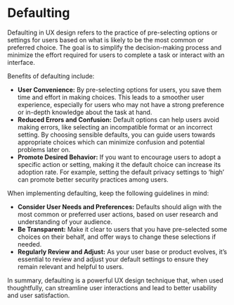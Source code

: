 # Defaulting

Defaulting in UX design refers to the practice of pre-selecting options or settings for users based on what is likely to be the most common or preferred choice. The goal is to simplify the decision-making process and minimize the effort required for users to complete a task or interact with an interface.

Benefits of defaulting include:

- **User Convenience:** By pre-selecting options for users, you save them time and effort in making choices. This leads to a smoother user experience, especially for users who may not have a strong preference or in-depth knowledge about the task at hand.
- **Reduced Errors and Confusion:** Default options can help users avoid making errors, like selecting an incompatible format or an incorrect setting. By choosing sensible defaults, you can guide users towards appropriate choices which can minimize confusion and potential problems later on.
- **Promote Desired Behavior:** If you want to encourage users to adopt a specific action or setting, making it the default choice can increase its adoption rate. For example, setting the default privacy settings to ‘high’ can promote better security practices among users.

When implementing defaulting, keep the following guidelines in mind:

- **Consider User Needs and Preferences:** Defaults should align with the most common or preferred user actions, based on user research and understanding of your audience.
- **Be Transparent:** Make it clear to users that you have pre-selected some choices on their behalf, and offer ways to change these selections if needed.
- **Regularly Review and Adjust:** As your user base or product evolves, it’s essential to review and adjust your default settings to ensure they remain relevant and helpful to users.

In summary, defaulting is a powerful UX design technique that, when used thoughtfully, can streamline user interactions and lead to better usability and user satisfaction.
